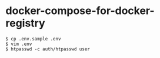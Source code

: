# docker-compose-for-docker-registry

```
$ cp .env.sample .env
$ vim .env
$ htpasswd -c auth/htpasswd user
```
